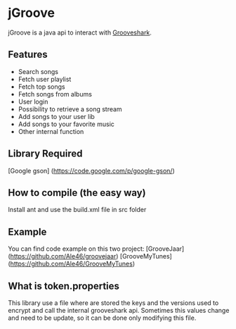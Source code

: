 # jGroove

jGroove is a java api to interact with [Grooveshark](http://grooveshark.com/). 

## Features

 * Search songs
 * Fetch user playlist
 * Fetch top songs
 * Fetch songs from albums
 * User login
 * Possibility to retrieve a song stream
 * Add songs to your user lib
 * Add songs to your favorite music
 * Other internal function
 
 ## Library Required
 
 [Google gson] (https://code.google.com/p/google-gson/)

 ## How to compile (the easy way)
 
 Install ant and use the build.xml file in src folder
 
 ## Example
 
 You can find code example on this two project:
 [GrooveJaar] (https://github.com/Ale46/groovejaar)
 [GrooveMyTunes] (https://github.com/Ale46/GrooveMyTunes)
 
 ## What is token.properties
 
 This library use a file where are stored the keys and the versions used to encrypt and call the internal grooveshark api. Sometimes this values change and need to be update, so it can be done only modifying this file. 
